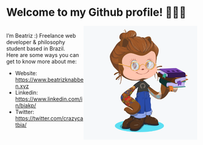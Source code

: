 # Welcome to my Github profile! 👩🏻‍💻
<img align="right" width="300" height="300" src="https://github.com/biakp/biakp/blob/master/octocat.png" width="400">
<br>
I’m Beatriz :)
Freelance web developer & philosophy student based in Brazil. </br>
Here are some ways you can get to know more about me:
</br>

   - Website: https://www.beatrizknabben.xyz
   - Linkedin: https://www.linkedin.com/in/biakp/
   - Twitter: https://twitter.com/crazycatbia/
